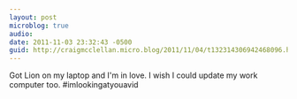 ```yaml
---
layout: post
microblog: true
audio: 
date: 2011-11-03 23:32:43 -0500
guid: http://craigmcclellan.micro.blog/2011/11/04/t132314306942468096.html
---
```

Got Lion on my laptop and I'm in love. I wish I could update my work computer too. #imlookingatyouavid
